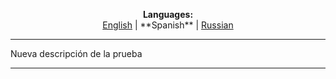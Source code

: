 <p align="center"><b>Languages:</b><br /><a href="https://github.com/markolofsen/nellle/blob/master/README.md">English</a> | **Spanish** | <a href="https://github.com/markolofsen/nellle/blob/master/README_ru.md">Russian</a></p>

---

Nueva descripción de la prueba

---

